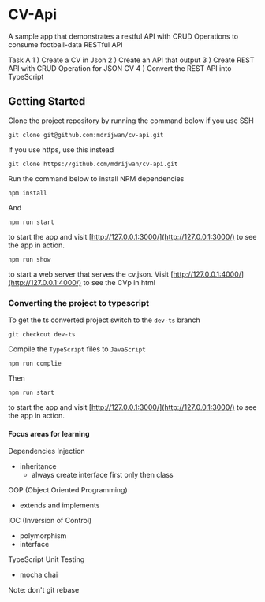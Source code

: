 # CV-Api
A sample app that demonstrates a restful API with CRUD Operations to consume football-data RESTful API

Task A
1 )
Create a CV in Json
2 )
Create an API that output
3 )
Create REST API with CRUD Operation for JSON CV
4 )
Convert the REST API into TypeScript

## Getting Started

Clone the project repository by running the command below if you use SSH

`git clone git@github.com:mdrijwan/cv-api.git`

If you use https, use this instead

`git clone https://github.com/mdrijwan/cv-api.git`

Run the command below to install NPM dependencies

`npm install`

And

`npm run start`

to start the app and visit [http://127.0.0.1:3000/](http://127.0.0.1:3000/) to see the app in action.

`npm run show`

to start a web server that serves the cv.json. Visit [http://127.0.0.1:4000/](http://127.0.0.1:4000/) to see the CVp in html

### Converting the project to typescript

To get the ts converted project switch to the `dev-ts` branch

`git checkout dev-ts`

Compile the `TypeScript` files to `JavaScript`

`npm run complie`

Then

`npm run start`

to start the app and visit [http://127.0.0.1:3000/](http://127.0.0.1:3000/) to see the app in action.


#### Focus areas for learning

Dependencies Injection
- inheritance
  + always create interface first only then class

OOP (Object Oriented Programming)
- extends and implements

IOC (Inversion of Control)
- polymorphism
- interface

TypeScript
Unit Testing
- mocha chai

Note: don't git rebase
